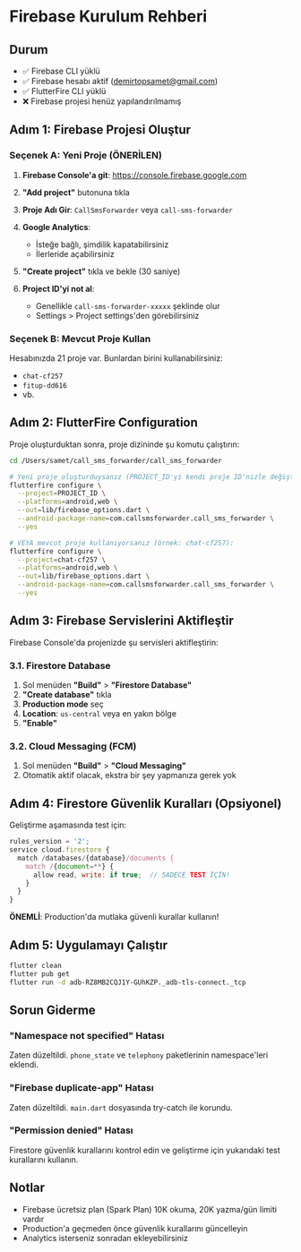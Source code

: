 # Firebase Kurulum Rehberi

## Durum
- ✅ Firebase CLI yüklü
- ✅ Firebase hesabı aktif (demirtopsamet@gmail.com)
- ✅ FlutterFire CLI yüklü
- ❌ Firebase projesi henüz yapılandırılmamış

## Adım 1: Firebase Projesi Oluştur

### Seçenek A: Yeni Proje (ÖNERİLEN)

1. **Firebase Console'a git**: https://console.firebase.google.com

2. **"Add project"** butonuna tıkla

3. **Proje Adı Gir**: `CallSmsForwarder` veya `call-sms-forwarder`

4. **Google Analytics**: 
   - İsteğe bağlı, şimdilik kapatabilirsiniz
   - İlerleride açabilirsiniz

5. **"Create project"** tıkla ve bekle (30 saniye)

6. **Project ID'yi not al**: 
   - Genellikle `call-sms-forwarder-xxxxx` şeklinde olur
   - Settings > Project settings'den görebilirsiniz

### Seçenek B: Mevcut Proje Kullan

Hesabınızda 21 proje var. Bunlardan birini kullanabilirsiniz:
- `chat-cf257`
- `fitup-dd616`
- vb.

## Adım 2: FlutterFire Configuration

Proje oluşturduktan sonra, proje dizininde şu komutu çalıştırın:

```bash
cd /Users/samet/call_sms_forwarder/call_sms_forwarder

# Yeni proje oluşturduysanız (PROJECT_ID'yi kendi proje ID'nizle değiştirin):
flutterfire configure \
  --project=PROJECT_ID \
  --platforms=android,web \
  --out=lib/firebase_options.dart \
  --android-package-name=com.callsmsforwarder.call_sms_forwarder \
  --yes

# VEYA mevcut proje kullanıyorsanız (örnek: chat-cf257):
flutterfire configure \
  --project=chat-cf257 \
  --platforms=android,web \
  --out=lib/firebase_options.dart \
  --android-package-name=com.callsmsforwarder.call_sms_forwarder \
  --yes
```

## Adım 3: Firebase Servislerini Aktifleştir

Firebase Console'da projenizde şu servisleri aktifleştirin:

### 3.1. Firestore Database
1. Sol menüden **"Build"** > **"Firestore Database"**
2. **"Create database"** tıkla
3. **Production mode** seç
4. **Location**: `us-central` veya en yakın bölge
5. **"Enable"**

### 3.2. Cloud Messaging (FCM)
1. Sol menüden **"Build"** > **"Cloud Messaging"**
2. Otomatik aktif olacak, ekstra bir şey yapmanıza gerek yok

## Adım 4: Firestore Güvenlik Kuralları (Opsiyonel)

Geliştirme aşamasında test için:

```javascript
rules_version = '2';
service cloud.firestore {
  match /databases/{database}/documents {
    match /{document=**} {
      allow read, write: if true;  // SADECE TEST İÇİN!
    }
  }
}
```

**ÖNEMLİ**: Production'da mutlaka güvenli kurallar kullanın!

## Adım 5: Uygulamayı Çalıştır

```bash
flutter clean
flutter pub get
flutter run -d adb-RZ8MB2CQJ1Y-GUhKZP._adb-tls-connect._tcp
```

## Sorun Giderme

### "Namespace not specified" Hatası
Zaten düzeltildi. `phone_state` ve `telephony` paketlerinin namespace'leri eklendi.

### "Firebase duplicate-app" Hatası
Zaten düzeltildi. `main.dart` dosyasında try-catch ile korundu.

### "Permission denied" Hatası
Firestore güvenlik kurallarını kontrol edin ve geliştirme için yukarıdaki test kurallarını kullanın.

## Notlar

- Firebase ücretsiz plan (Spark Plan) 10K okuma, 20K yazma/gün limiti vardır
- Production'a geçmeden önce güvenlik kurallarını güncelleyin
- Analytics isterseniz sonradan ekleyebilirsiniz

